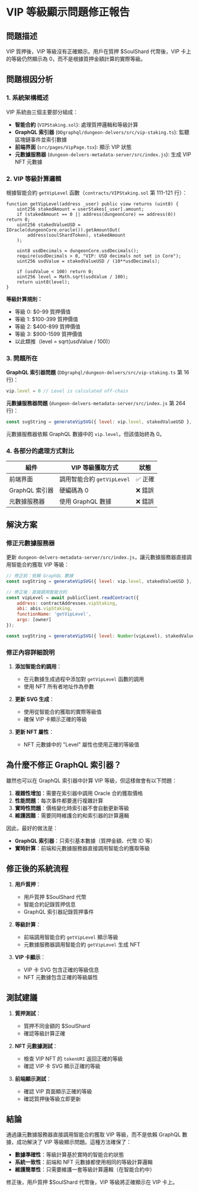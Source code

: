 # VIP 等級顯示問題修正報告

## 問題描述
VIP 質押後，VIP 等級沒有正確顯示。用戶在質押 $SoulShard 代幣後，VIP 卡上的等級仍然顯示為 0，而不是根據質押金額計算的實際等級。

## 問題根因分析

### 1. 系統架構概述
VIP 系統由三個主要部分組成：
- **智能合約** (`VIPStaking.sol`): 處理質押邏輯和等級計算
- **GraphQL 索引器** (`DDgraphql/dungeon-delvers/src/vip-staking.ts`): 監聽區塊鏈事件並索引數據
- **前端界面** (`src/pages/VipPage.tsx`): 顯示 VIP 狀態
- **元數據服務器** (`dungeon-delvers-metadata-server/src/index.js`): 生成 VIP NFT 元數據

### 2. VIP 等級計算邏輯
根據智能合約 `getVipLevel` 函數（`contracts/VIPStaking.sol` 第 111-121 行）：

```solidity
function getVipLevel(address _user) public view returns (uint8) {
    uint256 stakedAmount = userStakes[_user].amount;
    if (stakedAmount == 0 || address(dungeonCore) == address(0)) return 0;
    uint256 stakedValueUSD = IOracle(dungeonCore.oracle()).getAmountOut(
        address(soulShardToken), stakedAmount
    );
    
    uint8 usdDecimals = dungeonCore.usdDecimals();
    require(usdDecimals > 0, "VIP: USD decimals not set in Core");
    uint256 usdValue = stakedValueUSD / (10**usdDecimals);
    
    if (usdValue < 100) return 0;
    uint256 level = Math.sqrt(usdValue / 100);
    return uint8(level);
}
```

**等級計算規則：**
- 等級 0: $0-99 質押價值
- 等級 1: $100-399 質押價值  
- 等級 2: $400-899 質押價值
- 等級 3: $900-1599 質押價值
- 以此類推（level = sqrt(usdValue / 100)）

### 3. 問題所在

**GraphQL 索引器問題** (`DDgraphql/dungeon-delvers/src/vip-staking.ts` 第 16 行)：
```typescript
vip.level = 0 // Level is calculated off-chain
```

**元數據服務器問題** (`dungeon-delvers-metadata-server/src/index.js` 第 264 行)：
```javascript
const svgString = generateVipSVG({ level: vip.level, stakedValueUSD }, BigInt(tokenId));
```

元數據服務器依賴 GraphQL 數據中的 `vip.level`，但該值始終為 0。

### 4. 各部分的處理方式對比

| 組件 | VIP 等級獲取方式 | 狀態 |
|-----|----------------|------|
| 前端界面 | 調用智能合約 `getVipLevel` | ✅ 正確 |
| GraphQL 索引器 | 硬編碼為 0 | ❌ 錯誤 |
| 元數據服務器 | 使用 GraphQL 數據 | ❌ 錯誤 |

## 解決方案

### 修正元數據服務器
更新 `dungeon-delvers-metadata-server/src/index.js`，讓元數據服務器直接調用智能合約獲取 VIP 等級：

```javascript
// 修正前：依賴 GraphQL 數據
const svgString = generateVipSVG({ level: vip.level, stakedValueUSD }, BigInt(tokenId));

// 修正後：直接調用智能合約
const vipLevel = await publicClient.readContract({
    address: contractAddresses.vipStaking,
    abi: abis.vipStaking,
    functionName: 'getVipLevel',
    args: [owner]
});

const svgString = generateVipSVG({ level: Number(vipLevel), stakedValueUSD }, BigInt(tokenId));
```

### 修正內容詳細說明

1. **添加智能合約調用**：
   - 在元數據生成過程中添加對 `getVipLevel` 函數的調用
   - 使用 NFT 所有者地址作為參數

2. **更新 SVG 生成**：
   - 使用從智能合約獲取的實際等級值
   - 確保 VIP 卡顯示正確的等級

3. **更新 NFT 屬性**：
   - NFT 元數據中的 "Level" 屬性也使用正確的等級值

## 為什麼不修正 GraphQL 索引器？

雖然也可以在 GraphQL 索引器中計算 VIP 等級，但這樣做會有以下問題：

1. **複雜性增加**：需要在索引器中調用 Oracle 合約獲取價格
2. **性能問題**：每次事件都要進行複雜計算
3. **實時性問題**：價格變化時索引器不會自動更新等級
4. **維護困難**：需要同時維護合約和索引器的計算邏輯

因此，最好的做法是：
- **GraphQL 索引器**：只索引基本數據（質押金額、代幣 ID 等）
- **實時計算**：前端和元數據服務器直接調用智能合約獲取等級

## 修正後的系統流程

1. **用戶質押**：
   - 用戶質押 $SoulShard 代幣
   - 智能合約記錄質押信息
   - GraphQL 索引器記錄質押事件

2. **等級計算**：
   - 前端調用智能合約 `getVipLevel` 顯示等級
   - 元數據服務器調用智能合約 `getVipLevel` 生成 NFT

3. **VIP 卡顯示**：
   - VIP 卡 SVG 包含正確的等級信息
   - NFT 元數據包含正確的等級屬性

## 測試建議

1. **質押測試**：
   - 質押不同金額的 $SoulShard
   - 確認等級計算正確

2. **NFT 元數據測試**：
   - 檢查 VIP NFT 的 `tokenURI` 返回正確的等級
   - 確認 VIP 卡 SVG 顯示正確的等級

3. **前端顯示測試**：
   - 確認 VIP 頁面顯示正確的等級
   - 確認質押後等級立即更新

## 結論

通過讓元數據服務器直接調用智能合約獲取 VIP 等級，而不是依賴 GraphQL 數據，成功解決了 VIP 等級顯示問題。這種方法確保了：

- **數據準確性**：等級計算基於實時的智能合約狀態
- **系統一致性**：前端和 NFT 元數據都使用相同的等級計算邏輯
- **維護簡單性**：只需要維護一套等級計算邏輯（在智能合約中）

修正後，用戶質押 $SoulShard 代幣後，VIP 等級將正確顯示在 VIP 卡上。
